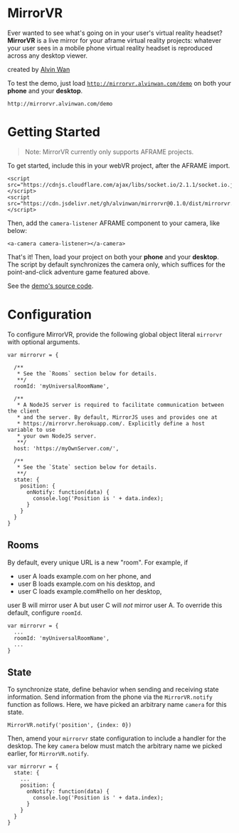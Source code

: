 # MirrorVR

Ever wanted to see what's going on in your user's virtual reality headset? **MirrorVR** is a live mirror for your aframe virtual reality projects: whatever your user sees in a mobile phone virtual reality headset is reproduced across any desktop viewer.

created by [Alvin Wan](http://alvinwan.com)

To test the demo, just load [`http://mirrorvr.alvinwan.com/demo`](http://mirrorvr.alvinwan.com/demo) on both your **phone** and your **desktop**.

```
http://mirrorvr.alvinwan.com/demo
```

# Getting Started

> Note: MirrorVR currently only supports AFRAME projects.

To get started, include this in your webVR project, after the AFRAME import.

```
<script src="https://cdnjs.cloudflare.com/ajax/libs/socket.io/2.1.1/socket.io.js"></script>
<script src="https://cdn.jsdelivr.net/gh/alvinwan/mirrorvr@0.1.0/dist/mirrorvr.min.js"></script>
```

Then, add the `camera-listener` AFRAME component to your camera, like below:

```
<a-camera camera-listener></a-camera>
```

That's it! Then, load your project on both your **phone** and your **desktop**. The script by default synchronizes the camera only, which suffices for the point-and-click adventure game featured above.

See the [demo's source code](https://github.com/alvinwan/mirrorvr/blob/master/static/demo/index.html).

# Configuration

To configure MirrorVR, provide the following global object literal `mirrorvr` with optional arguments.

```
var mirrorvr = {

  /**
   * See the `Rooms` section below for details.
   **/
  roomId: 'myUniversalRoomName',

  /**
   * A NodeJS server is required to facilitate communication between the client
   * and the server. By default, MirrorJS uses and provides one at
   * https://mirrorvr.herokuapp.com/. Explicitly define a host variable to use
   * your own NodeJS server.
   **/
  host: 'https://myOwnServer.com/',

  /**
   * See the `State` section below for details.
   **/
  state: {
    position: {
      onNotify: function(data) {
        console.log('Position is ' + data.index);
      }
    }
  }
}
```

## Rooms

By default, every unique URL is a new "room". For example, if

- user A loads example.com on her phone, and
- user B loads example.com on his desktop, and
- user C loads example.com#hello on her desktop,

user B will mirror user A but user C will *not* mirror user A. To override this default, configure `roomId`.

```
var mirrorvr = {
  ...
  roomId: 'myUniversalRoomName',
  ...
}
```

## State

To synchronize state, define behavior when sending and receiving state information. Send information from the phone via the `MirrorVR.notify` function as follows. Here, we have picked an arbitrary name `camera` for this state.

```
MirrorVR.notify('position', {index: 0})
```

Then, amend your `mirrorvr` state configuration to include a handler for the desktop. The key `camera` below must match the arbitrary name we picked earlier, for `MirrorVR.notify`.

```
var mirrorvr = {
  state: {
    ...
    position: {
      onNotify: function(data) {
        console.log('Position is ' + data.index);
      }
    }
  }
}
```
